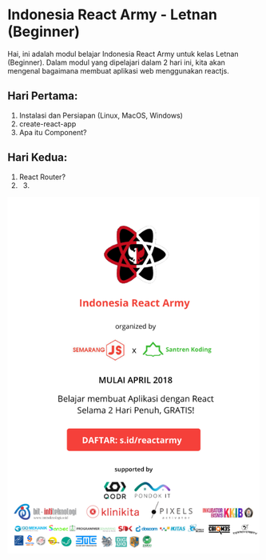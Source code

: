 # Indonesia React Army - Letnan \(Beginner\)

Hai, ini adalah modul belajar Indonesia React Army untuk kelas Letnan \(Beginner\). Dalam modul yang dipelajari dalam 2 hari ini, kita akan mengenal bagaimana membuat aplikasi web menggunakan reactjs.

## Hari Pertama:

1. Instalasi dan Persiapan \(Linux, MacOS, Windows\)
2. create-react-app
3. Apa itu Component?

## Hari Kedua:

1. React Router?
2. 3. 
![](/assets/indonesia-react-army.png)

